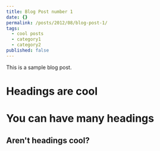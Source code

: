 ```yaml
---
title: Blog Post number 1
date: {}
permalink: /posts/2012/08/blog-post-1/
tags:
  - cool posts
  - category1
  - category2
published: false
---
```


This is a sample blog post.

Headings are cool
======

You can have many headings
======

Aren't headings cool?
------
